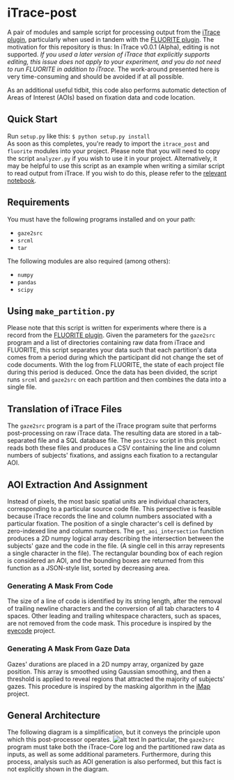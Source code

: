 # iTrace-post
A pair of modules and sample script for processing output from the [iTrace plugin](www.i-trace.org),
particularly when used in tandem with the [FLUORITE plugin](http://www.cs.cmu.edu/~fluorite/).
The motivation for this repository is thus: In iTrace v0.0.1 (Alpha), editing is not supported. 
*If you used a later version of iTrace that explicitly supports editing, this issue does not apply 
to your experiment, and you do not need to run FLUORITE in addition to iTrace.* The work-around 
presented here is very time-consuming and should be avoided if at all possible.

As an additional useful tidbit, this code also performs automatic detection of Areas of Interest (AOIs) 
based on fixation data and code location.

## Quick Start
Run `setup.py` like this:
```$ python setup.py install```  
As soon as this completes, you're ready to import the `itrace_post` and `fluorite` 
modules into your project. Please note that you will need to copy the script 
`analyzer.py` if you wish to use it in your project. Alternatively, it may be helpful to use this 
script as an example when writing a similar script to read output from iTrace.
If you wish to do this, please refer to the [relevant notebook](examples/iTrace_post_processing.ipynb).

## Requirements
You must have the following programs installed and on your path:
* `gaze2src`
* `srcml`
* `tar`

The following modules are also required (among others):
* `numpy`
* `pandas`
* `scipy`

## Using `make_partition.py`
Please note that this script is written for experiments where there is a 
record from the [FLUORITE plugin](http://www.cs.cmu.edu/~fluorite/).
Given the parameters for the `gaze2src` program and a
list of directories containing raw data from iTrace and FLUORITE, this script 
separates your data such that each partition's data comes from a period during which the participant did not change the set 
of code documents. With the log from FLUORITE, the state of each project file during this period
is deduced. Once the data has been divided, the script runs `srcml` and `gaze2src` on each 
partition and then combines the data into a single file.

## Translation of iTrace Files
The `gaze2src` program is a part of the iTrace program suite that performs post-processing 
on raw iTrace data. The resulting data are stored in a tab-separated file and a 
SQL database file. The `post2csv` script in this project reads both these files and produces a 
CSV containing the line and column numbers of subjects' fixations, and assigns each fixation to 
a rectangular AOI.

## AOI Extraction And Assignment
Instead of pixels, the most basic spatial units are individual characters, corresponding to a particular source code file.
This perspective is feasible because iTrace records the line and column numbers associated with a
particular fixation. The position of a single character's cell is defined by zero-indexed line 
and column numbers. The `get_aoi_intersection` function produces a 2D numpy logical array describing 
the intersection between the subjects' gaze and the code in the file. (A single cell in this array 
represents a single character in the file). The rectangular bounding box of each region is considered
an AOI, and the bounding boxes are returned from this function as a JSON-style list, sorted by decreasing
area.

### Generating A Mask From Code
The size of a line of code is identified by its string length, after the removal of trailing newline 
characters and the conversion of all tab characters to 4 spaces. Other leading and trailing whitespace 
characters, such as spaces, are not removed from the code mask. This procedure is inspired by the 
[eyecode](https://github.com/synesthesiam/eyecode) project.

### Generating A Mask From Gaze Data
Gazes' durations are placed in a 2D numpy array, organized by gaze position. This array is smoothed
using Gaussian smoothing, and then a threshold is applied to reveal regions that attracted the 
majority of subjects' gazes. This procedure is inspired by the masking algorithm in the
[iMap](https://github.com/iBMLab/iMap4) project.

## General Architecture
The following diagram is a simplification, but it conveys the principle upon which this post-processor
operates.
![alt text](img/chart.png)
In particular, the `gaze2src` program must take both the iTrace-Core log and the partitioned raw data
as inputs, as well as some additional parameters. Furthermore, during this process, analysis such as AOI generation 
is also performed, but this fact is not explicitly shown in the diagram.
